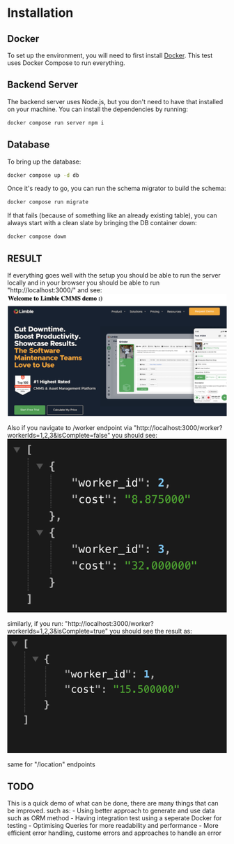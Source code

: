 # Installation

## Docker

To set up the environment, you will need to first install [Docker](https://docs.docker.com/engine/install/).
This test uses Docker Compose to run everything.

## Backend Server

The backend server uses Node.js, but you don't need to have that installed on your machine. You can install
the dependencies by running:

```bash
docker compose run server npm i
```

## Database

To bring up the database:

```bash
docker compose up -d db
```

Once it's ready to go, you can run the schema migrator to build the schema:

```bash
docker compose run migrate
```

If that fails (because of something like an already existing table), you can always start with a clean slate
by bringing the DB container down:

```bash
docker compose down
```

## RESULT

If everything goes well with the setup you should be able to run the server locally and in your browser you should be able to run "http://localhost:3000/" and see:
![alt text](image.png)

Also if you navigate to /worker endpoint via "http://localhost:3000/worker?workerIds=1,2,3&isComplete=false" you should see:
![alt text](image-1.png)

similarly, if you run: "http://localhost:3000/worker?workerIds=1,2,3&isComplete=true" you should see the result as:
![alt text](image-2.png)

same for "/location" endpoints

## TODO

This is a quick demo of what can be done, there are many things that can be improved. such as:
    - Using better approach to generate and use data such as ORM method
    - Having integration test using a seperate Docker for testing
    - Optimising Queries for more readability and performance
    - More efficient error handling, custome errors and approaches to handle an error